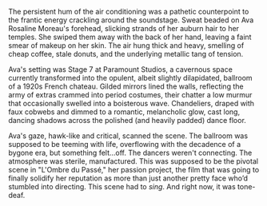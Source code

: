 The persistent hum of the air conditioning was a pathetic counterpoint to the frantic energy crackling around the soundstage. Sweat beaded on Ava Rosaline Moreau's forehead, slicking strands of her auburn hair to her temples. She swiped them away with the back of her hand, leaving a faint smear of makeup on her skin. The air hung thick and heavy, smelling of cheap coffee, stale donuts, and the underlying metallic tang of tension.

Ava's setting was Stage 7 at Paramount Studios, a cavernous space currently transformed into the opulent, albeit slightly dilapidated, ballroom of a 1920s French chateau. Gilded mirrors lined the walls, reflecting the army of extras crammed into period costumes, their chatter a low murmur that occasionally swelled into a boisterous wave. Chandeliers, draped with faux cobwebs and dimmed to a romantic, melancholic glow, cast long, dancing shadows across the polished (and heavily padded) dance floor.

Ava's gaze, hawk-like and critical, scanned the scene. The ballroom was supposed to be teeming with life, overflowing with the decadence of a bygone era, but something felt…off. The dancers weren't connecting. The atmosphere was sterile, manufactured. This was supposed to be the pivotal scene in "L'Ombre du Passé," her passion project, the film that was going to finally solidify her reputation as more than just another pretty face who’d stumbled into directing. This scene had to *sing*. And right now, it was tone-deaf.
